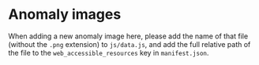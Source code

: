 # Anomaly images

When adding a new anomaly image here, please add the name of that file
(without the `.png` extension) to `js/data.js`, and add the full relative
path of the file to the `web_accessible_resources` key in `manifest.json`.
